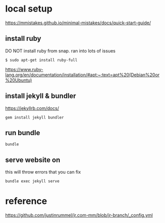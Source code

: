 # local setup 
https://mmistakes.github.io/minimal-mistakes/docs/quick-start-guide/
## install ruby
DO NOT  install ruby from snap. ran into lots of issues
```
$ sudo apt-get install ruby-full
```
https://www.ruby-lang.org/en/documentation/installation/#apt:~:text=apt%20(Debian%20or%20Ubuntu)

## install jekyll & bundler
https://jekyllrb.com/docs/

```
gem install jekyll bundler
```
## run bundle
```
bundle
```
## serve website on 
this will throw errors that you can fix
```
bundle exec jekyll serve
```

# reference
https://github.com/justinrummel/jr.com-mm/blob/jr-branch/_config.yml